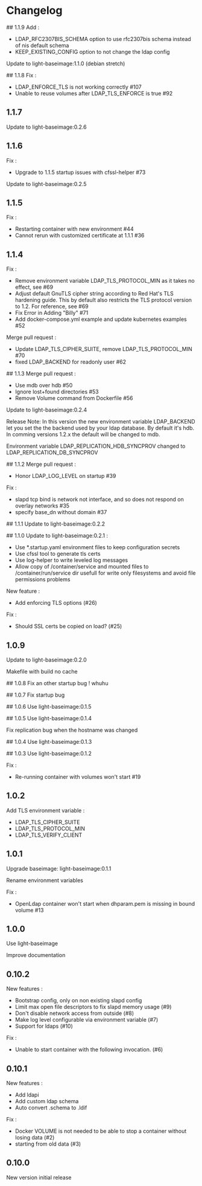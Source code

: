 # Changelog

## 1.1.9
Add :
  - LDAP_RFC2307BIS_SCHEMA option to use rfc2307bis schema instead of nis default schema
  - KEEP_EXISTING_CONFIG option to not change the ldap config

Update to light-baseimage:1.1.0 (debian stretch)

## 1.1.8
Fix :
  - LDAP_ENFORCE_TLS is not working correctly #107
  - Unable to reuse volumes after LDAP_TLS_ENFORCE is true #92

## 1.1.7
Update to light-baseimage:0.2.6

## 1.1.6
Fix :
  - Upgrade to 1.1.5 startup issues with cfssl-helper #73

Update to light-baseimage:0.2.5

## 1.1.5
Fix :
  - Restarting container with new environment #44
  - Cannot rerun with customized certificate at 1.1.1 #36

## 1.1.4
Fix :
  - Remove environment variable LDAP_TLS_PROTOCOL_MIN as it takes no effect, see #69
  - Adjust default GnuTLS cipher string according to Red Hat's TLS hardening guide.
    This by default also restricts the TLS protocol version to 1.2. For reference,
    see #69
  - Fix Error in Adding "Billy" #71
  - Add docker-compose.yml example and update kubernetes examples #52

Merge pull request :
  - Update LDAP_TLS_CIPHER_SUITE, remove LDAP_TLS_PROTOCOL_MIN #70
  - fixed LDAP_BACKEND for readonly user #62

## 1.1.3
Merge pull request :
  - Use mdb over hdb #50
  - Ignore lost+found directories #53
  - Remove Volume command from Dockerfile #56

Update to light-baseimage:0.2.4

Release Note:
  In this version the new environment variable LDAP_BACKEND let you set the the backend used by your ldap database.
  By default it's hdb. In comming versions 1.2.x the default will be changed to mdb.

  Environment variable LDAP_REPLICATION_HDB_SYNCPROV changed to LDAP_REPLICATION_DB_SYNCPROV

## 1.1.2
Merge pull request :
  - Honor LDAP_LOG_LEVEL on startup #39

Fix :
  - slapd tcp bind is network not interface, and so does not respond on overlay networks #35
  - specify base_dn without domain #37

## 1.1.1
Update to light-baseimage:0.2.2

## 1.1.0
Update to light-baseimage:0.2.1 :
  - Use \*.startup.yaml environment files to keep configuration secrets
  - Use cfssl tool to generate tls certs
  - Use log-helper to write leveled log messages
  - Allow copy of /container/service and mounted files to /container/run/service dir usefull for write only filesystems and avoid file permissions problems

New feature :
  - Add enforcing TLS options (#26)

Fix :
  - Should SSL certs be copied on load? (#25)

## 1.0.9
Update to light-baseimage:0.2.0

Makefile with build no cache

## 1.0.8
Fix an other startup bug ! whuhu

## 1.0.7
Fix startup bug

## 1.0.6
Use light-baseimage:0.1.5

## 1.0.5
Use light-baseimage:0.1.4

Fix replication bug when the hostname was changed

## 1.0.4
Use light-baseimage:0.1.3

## 1.0.3
Use light-baseimage:0.1.2

Fix :
  - Re-running container with volumes won't start #19

## 1.0.2

Add TLS environment variable :
  - LDAP_TLS_CIPHER_SUITE
  - LDAP_TLS_PROTOCOL_MIN
  - LDAP_TLS_VERIFY_CLIENT

## 1.0.1

Upgrade baseimage: light-baseimage:0.1.1

Rename environment variables

Fix :
  - OpenLdap container won't start when dhparam.pem is missing in bound volume #13

## 1.0.0

Use light-baseimage

Improve documentation

## 0.10.2

New features :
  - Bootstrap config, only on non existing slapd config
  - Limit max open file descriptors to fix slapd memory usage (#9)
  - Don't disable network access from outside (#8)
  - Make log level configurable via environment variable (#7)
  - Support for ldaps (#10)


Fix :
  - Unable to start container with the following invocation. (#6)

## 0.10.1

New features :
  - Add ldapi
  - Add custom ldap schema
  - Auto convert .schema to .ldif


Fix :
  - Docker VOLUME is not needed to be able to stop a container without losing data (#2)
  - starting from old data (#3)

## 0.10.0
New version initial release
